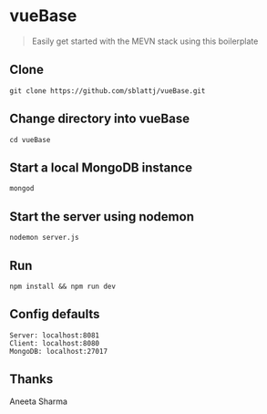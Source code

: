 # vueBase

> Easily get started with the MEVN stack using this boilerplate

## Clone
```
git clone https://github.com/sblattj/vueBase.git
```

## Change directory into vueBase
```
cd vueBase
```

## Start a local MongoDB instance
```
mongod
```

## Start the server using nodemon
```
nodemon server.js
```

## Run
```
npm install && npm run dev

```

## Config defaults
```
Server: localhost:8081
Client: localhost:8080
MongoDB: localhost:27017
```

## Thanks
Aneeta Sharma
